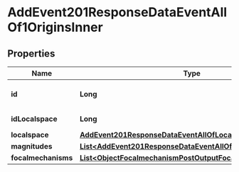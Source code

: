 

# AddEvent201ResponseDataEventAllOf1OriginsInner


## Properties

| Name | Type | Description | Notes |
|------------ | ------------- | ------------- | -------------|
|**id** | **Long** | Unique incremental id | bigint(20) |  [optional] |
|**idLocalspace** | **Long** | Localspace Id | bigint(19) |  [optional] |
|**localspace** | [**AddEvent201ResponseDataEventAllOfLocalspace**](AddEvent201ResponseDataEventAllOfLocalspace.md) |  |  [optional] |
|**magnitudes** | [**List&lt;AddEvent201ResponseDataEventAllOf&gt;**](AddEvent201ResponseDataEventAllOf.md) |  |  [optional] |
|**focalmechanisms** | [**List&lt;ObjectFocalmechanismPostOutputFocalmechanismsInner&gt;**](ObjectFocalmechanismPostOutputFocalmechanismsInner.md) |  |  [optional] |



